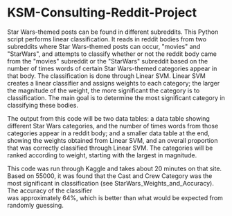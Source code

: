 # KSM-Consulting-Reddit-Project

Star Wars-themed posts can be found in different subreddits. This Python script
performs linear classification. It reads in reddit bodies from two subreddits where Star Wars-themed 
posts can occur, "movies" and "StarWars", and attempts to classify whether or not the reddit body came 
from the "movies" subreddit or the "StarWars" subreddit based on the number of times words of certain Star Wars-themed
categories appear in that body. The classification is done through Linear SVM. Linear SVM creates a linear classifier 
and assigns weights to each category; the larger the magnitude of the weight, the more significant the category 
is to classification. The main goal is to determine the most significant category in classifying these bodies. 

The output from this code will be two data tables: a data table showing different Star Wars categories, 
and the number of times words from those categories appear in a reddit body; and a smaller data table at the end, 
showing the weights obtained from Linear SVM, and an overall proportion that was correctly classified through Linear SVM. 
The categories will be ranked according to weight, starting with the largest in magnitude.

This code was run through Kaggle and takes about 20 minutes on that site. Based on 55000, it was found that the Cast and Crew
Category was the most significant in classification (see StarWars_Weights_and_Accuracy). The accuracy of the classifier  
was approximately 64%, which is better than what would be expected from randomly guessing. 
